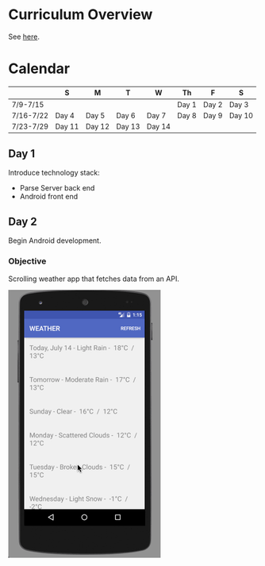 # Curriculum Overview
See [here](https://docs.google.com/presentation/d/1E2hq97nSFSaDG1SsOIY46O3nBSzaPpFMgRny_pWwCO8/edit?usp=sharing).

# Calendar
|          | S  | M  | T  | W  | Th | F  | S  |
|----------|----|----|----|----|----|----|----|
|7/9-7/15  |    |    |    |    | Day 1 | Day 2 | Day 3 |
|7/16-7/22 | Day 4 | Day 5 | Day 6 | Day 7 | Day 8 | Day 9 | Day 10 |
|7/23-7/29 | Day 11   | Day 12 | Day 13 | Day 14 |  |  |  |

## Day 1
Introduce technology stack:
  - Parse Server back end
  - Android front end

## Day 2
Begin Android development.

### Objective
Scrolling weather app that fetches data from an API.

![GIF](https://github.com/mog96/code-for-palestine-2017_y3-gaza/blob/master/GIFs/day2_weather-app-with-scrollview.gif)